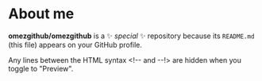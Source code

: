 # About me

**omezgithub/omezgithub** is a ✨ _special_ ✨ repository because its `README.md` (this file) appears on your GitHub profile.

Any lines between the HTML syntax <!-- and --!> are hidden when you toggle to "Preview".
<!--
- 🔭 I’m currently working on ...
- 🌱 I’m currently learning ...
- 👯 I’m looking to collaborate on ...
- 🤔 I’m looking for help with ...
- 💬 Ask me about ...
- 📫 How to reach me: ...
- 😄 Pronouns: ...
- ⚡ Fun fact: ...
--!>


